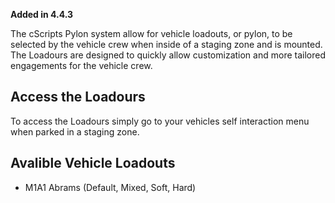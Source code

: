 **Added in 4.4.3**

The cScripts Pylon system allow for vehicle loadouts, or pylon, to be selected by the vehicle crew when inside of a staging zone and is mounted. The Loadours are designed to quickly allow customization and more tailored engagements for the vehicle crew.

## Access the Loadours
To access the Loadours simply go to your vehicles self interaction menu when parked in a staging zone.

## Avalible Vehicle Loadouts
* M1A1 Abrams (Default, Mixed, Soft, Hard)